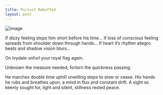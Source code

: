 ```yaml
---
title: Pursuit Rebuffed
layout: post
---
```

![image](/assets/images/pursuit.jpeg)

If dizzy feeling stops
him short before his time…
If loss of conscious feeling spreads
from shoulder down through hands…
If heart it’s rhythm allegro beats
and shadow vision blurs…

On Ivydale unfurl
your royal flag again.

Unknown the measure needed, 
forlorn the quickness passing.

He marches double time uphill
unwilling steps to slow or cease.
His hands he rubs and breathes upon,
a mind in flux and constant drift.
A sight so keenly sought for, light
and silent, stillness rested peace.